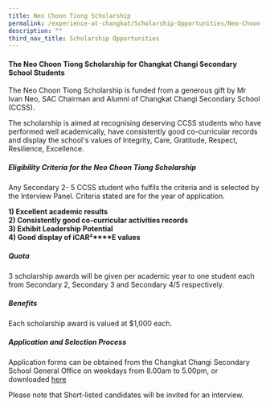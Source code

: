 ```yaml
---
title: Neo Choon Tiong Scholarship
permalink: /experience-at-changkat/Scholarship-Opportunities/Neo-Choon-Tiong-Scholarship/
description: ""
third_nav_title: Scholarship Opportunities
---
```

#### The Neo Choon Tiong Scholarship for Changkat Changi Secondary School Students


  
The Neo Choon Tiong Scholarship is funded from a generous gift by Mr Ivan Neo, SAC Chairman and Alumni of Changkat Changi Secondary School (CCSS).  
  
The scholarship is aimed at recognising deserving CCSS students who have performed well academically, have consistently good co-curricular records and display the school's values of Integrity, Care, Gratitude, Respect, Resilience, Excellence.  

##### **Eligibility Criteria for the Neo Choon Tiong Scholarship**


Any Secondary 2- 5 CCSS student who fulfils the criteria and is selected by the Interview Panel. Criteria stated are for the year of application.  
  
**1) Excellent academic results**   
**2) Consistently good co-curricular activities records**  
**3) Exhibit Leadership Potential**  
**4) Good display of iCAR²****E values**  

##### Quota

3 scholarship awards will be given per academic year to one student each from Secondary 2, Secondary 3 and Secondary 4/5 respectively.

##### Benefits

Each scholarship award is valued at $1,000 each.

##### Application and Selection Process

Application forms can be obtained from the Changkat Changi Secondary School General Office on weekdays from 8.00am to 5.00pm, or downloaded [here](/files/Scholarship/NCT_Scholarship_Application_Form_2023.pdf) 
  
Please note that Short-listed candidates will be invited for an interview.